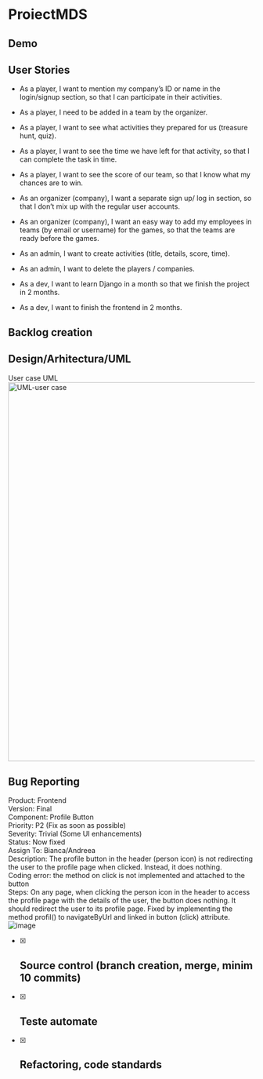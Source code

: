 # ProiectMDS

## Demo


## User Stories

- As a player, I want to mention my company’s ID or name in the login/signup section, so that I can participate in their activities.  
- As a player, I need to be added in a team by the organizer.  
- As a player, I want to see what activities they prepared for us (treasure hunt, quiz).  
- As a player, I want to see the time we have left for that activity, so that I can complete the task in time.  
- As a player, I want to see the score of our team, so that I know what my chances are to win.  

- As an organizer (company), I want a separate sign up/ log in section, so that I don’t mix up with the regular user accounts.
- As an organizer (company), I want an easy way to add my employees in teams (by email or username) for the games, so that the teams are ready before the games.

- As an admin, I want to create activities (title, details, score, time).
- As an admin, I want to delete the players / companies.

- As a dev, I want to learn Django in a month so that we finish the project in 2 months.
- As a dev, I want to finish the frontend in 2 months.


## Backlog creation

## Design/Arhitectura/UML

User case UML   
<img width="773" alt="UML-user case" src="https://user-images.githubusercontent.com/73405732/174133895-de6fc459-02e7-4955-9691-79f3b4d4b5b0.PNG">

## Bug Reporting
Product: Frontend  
Version: Final  
Component: Profile Button  
Priority: P2 (Fix as soon as possible)  
Severity: Trivial (Some UI enhancements)  
Status: Now fixed  
Assign To: Bianca/Andreea  
Description: The profile button in the header (person icon) is not redirecting the user to the profile page when clicked. Instead, it does nothing.  
Coding error: the method on click is not implemented and attached to the button  
Steps: On any page, when clicking the person icon in the header to access the profile page with the details of the user, the button does nothing. It should redirect the user to its profile page. Fixed by implementing the method profil() to navigateByUrl and linked in button (click) attribute.  
![image](https://user-images.githubusercontent.com/79314110/174129109-b08d9904-da4d-4ed7-bbcc-6b155b3c0f6a.png)  

- [x] ## Source control (branch creation, merge, minim 10 commits)

- [x] ## Teste automate

- [x] ## Refactoring, code standards
